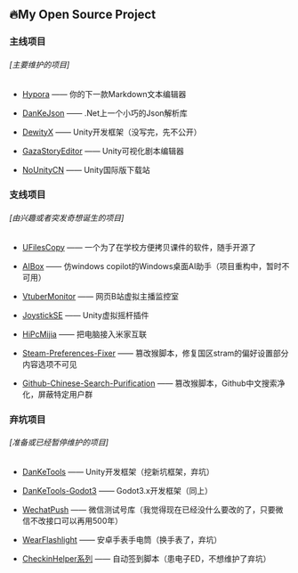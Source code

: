 ## 🔥My Open Source Project

### 主线项目

###### [主要维护的项目]

* [Hypora](https://github.com/DanKE123abc/Hypora) —— 你的下一款Markdown文本编辑器
  
* [DanKeJson](https://github.com/DanKE123abc/DanKeJson) —— .Net上一个小巧的Json解析库

* [DewityX](https://github.com/DanKE123abc/)  —— Unity开发框架（没写完，先不公开）

* [GazaStoryEditor](https://github.com/DanKE123abc/GazaStoryEditor) —— Unity可视化剧本编辑器

* [NoUnityCN](https://github.com/DanKE123abc/NoUnityCN) —— Unity国际版下载站

### 支线项目

###### [由兴趣或者突发奇想诞生的项目]

* [UFilesCopy](https://github.com/DanKE123abc/UFilesCopy) —— 一个为了在学校方便拷贝课件的软件，随手开源了

* [AIBox](https://github.com/DanKE123abc/AIBox) —— 仿windows copilot的Windows桌面AI助手（项目重构中，暂时不可用）

* [VtuberMonitor](https://github.com/DanKE123abc/VtuberMonitor) —— 网页B站虚拟主播监控室

* [JoystickSE](https://github.com/DanKE123abc/JoystickSE) —— Unity虚拟摇杆插件

* [HiPcMijia](https://github.com/DanKE123abc/HiPcMijia) —— 把电脑接入米家互联

* [Steam-Preferences-Fixer](https://github.com/DanKE123abc/Steam-Preferences-Fixer) —— 篡改猴脚本，修复国区stram的偏好设置部分内容选项不可见

* [Github-Chinese-Search-Purification](https://github.com/DanKE123abc/Github-Chinese-Search-Purification) —— 篡改猴脚本，Github中文搜索净化，屏蔽特定用户群

### 弃坑项目

###### [准备或已经暂停维护的项目]

* [DanKeTools](https://github.com/DanKE123abc/DanKeTools) —— Unity开发框架（挖新坑框架，弃坑）

* [DanKeTools-Godot3](https://github.com/DanKE123abc/DanKeTools-Godot3) —— Godot3.x开发框架（同上）

* [WechatPush](https://github.com/DanKE123abc/WechatPush) —— 微信测试号库（我觉得现在已经没什么要改的了，只要微信不改接口可以再用500年）

* [WearFlashlight](https://github.com/DanKE123abc/WearFlashlight) —— 安卓手表手电筒（换手表了，弃坑）

* [CheckinHelper系列](https://github.com/stars/DanKE123abc/lists/checkinhelper) —— 自动签到脚本（患电子ED，不想维护了弃坑）


